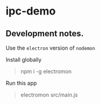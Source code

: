 # ipc-demo

## Development notes.

Use the `electron` version of `nodemon`

Install globally
> npm i -g electromon 

Run this app
> electromon src/main.js


